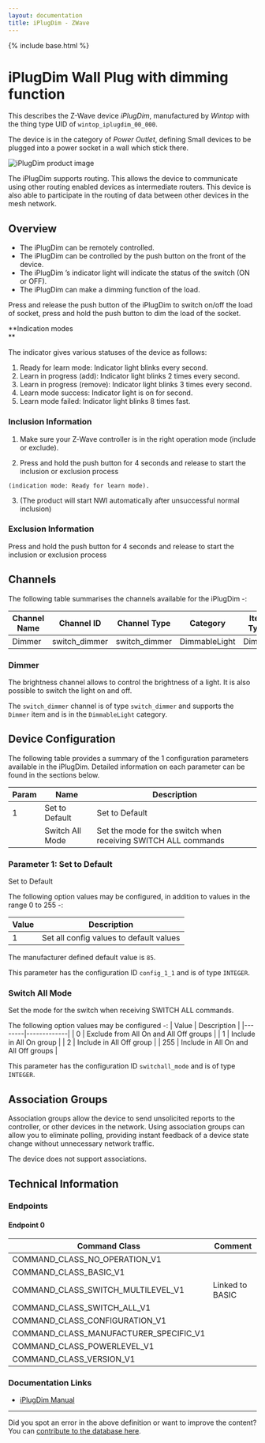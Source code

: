 ```yaml
---
layout: documentation
title: iPlugDim - ZWave
---
```


{% include base.html %}

# iPlugDim Wall Plug with dimming function
This describes the Z-Wave device *iPlugDim*, manufactured by *Wintop* with the thing type UID of ```wintop_iplugdim_00_000```.

The device is in the category of *Power Outlet*, defining Small devices to be plugged into a power socket in a wall which stick there.

![iPlugDim product image](https://opensmarthouse.org/zwavedatabase/698/image/)


The iPlugDim supports routing. This allows the device to communicate using other routing enabled devices as intermediate routers.  This device is also able to participate in the routing of data between other devices in the mesh network.

## Overview

  * The iPlugDim can be remotely controlled.
  * The iPlugDim can be controlled by the push button on the front of the device.
  * The iPlugDim ’s indicator light will indicate the status of the switch (ON or OFF).
  * The iPlugDim can make a dimming function of the load.

Press and release the push button of the iPlugDim to switch on/off the load of socket, press and hold the push button to dim the load of the socket.

**Indication modes  
** 

The indicator gives various statuses of the device as follows:

  1. Ready for learn mode: Indicator light blinks every second.
  2. Learn in progress (add): Indicator light blinks 2 times every second.
  3. Learn in progress (remove): Indicator light blinks 3 times every second.
  4. Learn mode success: Indicator light is on for second.
  5. Learn mode failed: Indicator light blinks 8 times fast.

### Inclusion Information

  1. Make sure your Z‐Wave controller is in the right operation mode (include or exclude).

  2. Press and hold the push button for 4 seconds and release to start the inclusion or exclusion process
    
    (indication mode: Ready for learn mode).

  3. (The product will start NWI automatically after unsuccessful normal inclusion) 

### Exclusion Information

Press and hold the push button for 4 seconds and release to start the inclusion or exclusion process

## Channels

The following table summarises the channels available for the iPlugDim -:

| Channel Name | Channel ID | Channel Type | Category | Item Type |
|--------------|------------|--------------|----------|-----------|
| Dimmer | switch_dimmer | switch_dimmer | DimmableLight | Dimmer | 

### Dimmer
The brightness channel allows to control the brightness of a light.
            It is also possible to switch the light on and off.

The ```switch_dimmer``` channel is of type ```switch_dimmer``` and supports the ```Dimmer``` item and is in the ```DimmableLight``` category.



## Device Configuration

The following table provides a summary of the 1 configuration parameters available in the iPlugDim.
Detailed information on each parameter can be found in the sections below.

| Param | Name  | Description |
|-------|-------|-------------|
| 1 | Set to Default | Set to Default |
|  | Switch All Mode | Set the mode for the switch when receiving SWITCH ALL commands |

### Parameter 1: Set to Default

Set to Default

The following option values may be configured, in addition to values in the range 0 to 255 -:

| Value  | Description |
|--------|-------------|
| 1 | Set all config values to default values |

The manufacturer defined default value is ```85```.

This parameter has the configuration ID ```config_1_1``` and is of type ```INTEGER```.

### Switch All Mode

Set the mode for the switch when receiving SWITCH ALL commands.

The following option values may be configured -:
| Value  | Description |
|--------|-------------|
| 0 | Exclude from All On and All Off groups |
| 1 | Include in All On group |
| 2 | Include in All Off group |
| 255 | Include in All On and All Off groups |

This parameter has the configuration ID ```switchall_mode``` and is of type ```INTEGER```.


## Association Groups

Association groups allow the device to send unsolicited reports to the controller, or other devices in the network. Using association groups can allow you to eliminate polling, providing instant feedback of a device state change without unnecessary network traffic.

The device does not support associations.
## Technical Information

### Endpoints

#### Endpoint 0

| Command Class | Comment |
|---------------|---------|
| COMMAND_CLASS_NO_OPERATION_V1| |
| COMMAND_CLASS_BASIC_V1| |
| COMMAND_CLASS_SWITCH_MULTILEVEL_V1| Linked to BASIC|
| COMMAND_CLASS_SWITCH_ALL_V1| |
| COMMAND_CLASS_CONFIGURATION_V1| |
| COMMAND_CLASS_MANUFACTURER_SPECIFIC_V1| |
| COMMAND_CLASS_POWERLEVEL_V1| |
| COMMAND_CLASS_VERSION_V1| |

### Documentation Links

* [iPlugDim Manual](https://opensmarthouse.org/zwavedatabase/698/reference/iplugdim.pdf)

---

Did you spot an error in the above definition or want to improve the content?
You can [contribute to the database here](https://opensmarthouse.org/zwavedatabase/698).

